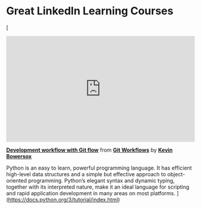 <h1>Great LinkedIn Learning Courses</h1>

[<div style="position:relative;height:0;padding-bottom:56.25%"><iframe width="640" height="360" src="https://www.linkedin.com/learning/embed/git-workflows/development-workflow-with-git-flow?autoplay=false&claim=AQHsTTBtNubRDQAAAYHJwhgzG-0Rw1Ag6Gvwle9r_NE7z2ggIRHi3HRAdb35qb-687GsgVs3tJFTtZDcf5dSkAbvzldJUESUFA-h_mC-UxNtzvreTeg8EjleGwXxqBJ-3dUuY8oTwbuj8uYYicdNh35YlJwcJ1iFePM8n3zBIHzChv70TsCWYSBUA1WCxbYblScnv2a1h6grGwN6P80IawU7gUlz7QxFFEJq2AZnlybbJ9bZrKhT9-xfF2fYXYRphRu_A9sePgGolMc-uVaKr_GuPLMn33PM7IvGGXjkvnqpwYmZpPUjCmPZVj9pOK2TmfbYv7P9zt4-sOBV0QEMwHCQBydJkrmA0E830rbLm88IvdWuVJtkkS8MzHP9b96E5fpZFrWMRM2Ui320J4zEJp54zoOGuiZ1djwKrXobP-XZiqlcwJKuJM5Jqcoxd02UH74qZR1BvJc65Nt6cXyQzfn9x14Ehe3bYbHsxIpt_I5abUTFDNThn9ufp5MKOhujjjVqkhukzZsvotxcQjEWuNWLk_-twFnRsLf0STZFcid4o8wHdB1dvwqGjsEGZBEoU_YKZY0BwkFdxRhV3kWLLfFWAX9Os-2Mt_4oaiK10E_w89204T4ZGVlyYNGE5ezMEU3iMwBVbiiMXkvORQogyiIKifXSxp5GwQlnvXS0j94gfolyGVoBw8fFXbYMuVHLJOMSLeoUIasMMpiYWgaX65Cbmdo8d6WR2HshGi7PwQLFEh3yQlJFPJ6QeLavfIZps4RMdAVpjNFmXCRqSjvjTQ2j8bkErPteO6P4GnhIRWBA2zByTUmEjQMkldujy0qnUFy6D3uv52rGocGjcaFdNLc3XPDu_7tGn7cO1x3Szolsgdm679ScIloGjRd_PTQFMpGGqtd5n10NwjCIyeGhuMKPUhqFikAT41cnSc4JEUj74FNRKBuvMqQuxEQTSTJZjC4sg0obDM-tr911YBcyONeUqu-naYfeEp1Md5zRcTJpmYY5h7SaI2PTUWgXtl3rAmoYI7vUudlbcgUOtFv7CGgUlB7ZuqrFF3lViwtENIxwqNguxNZl_CE1Z_BAqyH1tELfAGGyHcwfDSM64htA_GZetLABZ726LDIuacH_OkVwAZKe_oCGiHO2GZnF9I6lYnbpxDSIK2T3U7wTNwLCtiiX1-f0-HgRZw4WLYW4J-wsYDrEuac&lipi=urn%3Ali%3Apage%3Ad_learning_content%3BgvYyPnWZSZiAAbWdCLU%2F%2FA%3D%3D&licu" mozallowfullscreen="true" webkitallowfullscreen="true" allowfullscreen="true" frameborder="0" style="position:absolute;width:100%;height:100%;left:0"></iframe></div><p><strong><a href="https://www.linkedin.com/learning/git-workflows/development-workflow-with-git-flow?trk=embed_lil">Development workflow with Git flow</a></strong> from <strong><a href="https://www.linkedin.com/learning/git-workflows?trk=embed_lil">Git Workflows</a></strong> by <strong><a href="https://www.linkedin.com/learning/instructors/kevin-bowersox?trk=embed_lil">Kevin Bowersox</a></strong></p>

Python is an easy to learn, powerful programming language. It has efficient high-level data structures and a simple but effective approach to object-oriented programming. Python’s elegant syntax and dynamic typing, together with its interpreted nature, make it an ideal language for scripting and rapid application development in many areas on most platforms.
](https://docs.python.org/3/tutorial/index.html)
